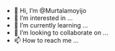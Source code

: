 - 👋 Hi, I’m @Murtalamoyijo
- 👀 I’m interested in ...
- 🌱 I’m currently learning ...
- 💞️ I’m looking to collaborate on ...
- 📫 How to reach me ...

<!---
Murtalamoyijo/Murtalamoyijo is a ✨ special ✨ repository because its `README.md` (this file) appears on your GitHub profile.
You can click the Preview link to take a look at your changes.
--->
